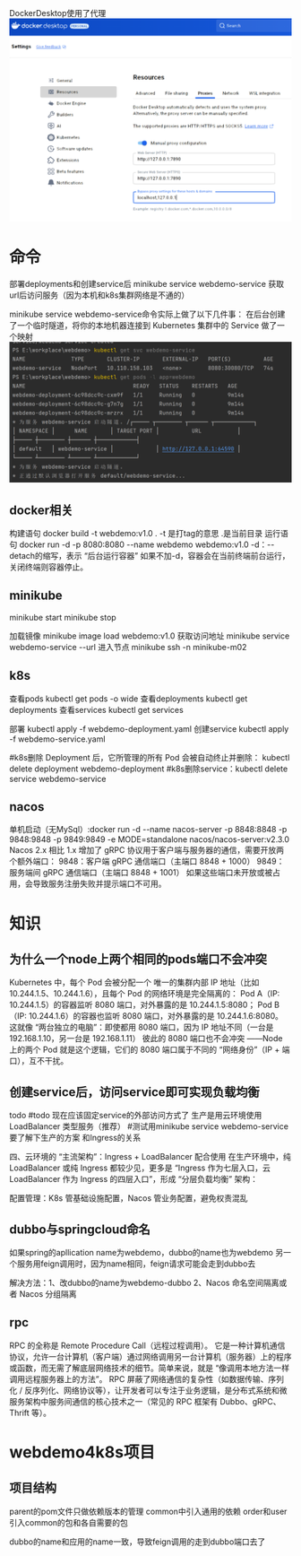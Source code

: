 DockerDesktop使用了代理
![img.png](img.png)
# 命令
部署deployments和创建service后
minikube service webdemo-service 获取url后访问服务（因为本机和k8s集群网络是不通的）

minikube service webdemo-service命令实际上做了以下几件事：
在后台创建了一个临时隧道，将你的本地机器连接到 Kubernetes 集群中的 Service 做了一个映射
![img_1.png](img_1.png)
## docker相关
构建语句 docker build -t webdemo:v1.0 .
-t 是打tag的意思 .是当前目录
运行语句 docker run -d -p 8080:8080 --name webdemo webdemo:v1.0
-d：--detach的缩写，表示 “后台运行容器”  如果不加-d，容器会在当前终端前台运行，关闭终端则容器停止。

## minikube
minikube start
minikube stop

加载镜像 minikube image load webdemo:v1.0
获取访问地址 minikube service webdemo-service --url
进入节点 minikube ssh -n minikube-m02

## k8s
查看pods kubectl get pods -o wide
查看deployments kubectl get deployments
查看services kubectl get services

部署 kubectl apply -f webdemo-deployment.yaml
创建service kubectl apply -f webdemo-service.yaml


#k8s删除 Deployment 后，它所管理的所有 Pod 会被自动终止并删除： kubectl delete deployment webdemo-deployment
#k8s删除service：kubectl delete service webdemo-service

## nacos
单机启动（无MySql）:docker run -d --name nacos-server -p 8848:8848 -p 9848:9848 -p 9849:9849 -e MODE=standalone nacos/nacos-server:v2.3.0
Nacos 2.x 相比 1.x 增加了 gRPC 协议用于客户端与服务器的通信，需要开放两个额外端口：
9848：客户端 gRPC 通信端口（主端口 8848 + 1000）
9849：服务端间 gRPC 通信端口（主端口 8848 + 1001）
如果这些端口未开放或被占用，会导致服务注册失败并提示端口不可用。
# 知识
## 为什么一个node上两个相同的pods端口不会冲突
Kubernetes 中，每个 Pod 会被分配一个 唯一的集群内部 IP 地址（比如 10.244.1.5、10.244.1.6），且每个 Pod 的网络环境是完全隔离的：
Pod A（IP: 10.244.1.5）的容器监听 8080 端口，对外暴露的是 10.244.1.5:8080；
Pod B（IP: 10.244.1.6）的容器也监听 8080 端口，对外暴露的是 10.244.1.6:8080。
这就像 “两台独立的电脑”：即使都用 8080 端口，因为 IP 地址不同（一台是 192.168.1.10，另一台是 192.168.1.11）
彼此的 8080 端口也不会冲突 ——Node 上的两个 Pod 就是这个逻辑，它们的 8080 端口属于不同的 “网络身份”（IP + 端口），互不干扰。


## 创建service后，访问service即可实现负载均衡


todo
#todo 现在应该固定service的外部访问方式了 生产是用云环境使用 LoadBalancer 类型服务（推荐）
#测试用minikube service webdemo-service 要了解下生产的方案 和Ingress的关系

四、云环境的 “主流架构”：Ingress + LoadBalancer 配合使用
在生产环境中，纯 LoadBalancer 或纯 Ingress 都较少见，更多是 “Ingress 作为七层入口，云 LoadBalancer 作为 Ingress 的四层入口”，形成 “分层负载均衡” 架构：

配置管理：K8s 管基础设施配置，Nacos 管业务配置，避免权责混乱

## dubbo与springcloud命名
如果spring的apllication name为webdemo，dubbo的name也为webdemo
另一个服务用feign调用时，因为name相同，feign请求可能会走到dubbo去

解决方法：1、改dubbo的name为webdemo-dubbo
2、Nacos 命名空间隔离或者 Nacos 分组隔离

## rpc
RPC 的全称是 Remote Procedure Call（远程过程调用）。
它是一种计算机通信协议，允许一台计算机（客户端）通过网络调用另一台计算机（服务器）上的程序或函数，而无需了解底层网络技术的细节。简单来说，就是 “像调用本地方法一样调用远程服务器上的方法”。
RPC 屏蔽了网络通信的复杂性（如数据传输、序列化 / 反序列化、网络协议等），让开发者可以专注于业务逻辑，是分布式系统和微服务架构中服务间通信的核心技术之一（常见的 RPC 框架有 Dubbo、gRPC、Thrift 等）。

# webdemo4k8s项目

## 项目结构
parent的pom文件只做依赖版本的管理
common中引入通用的依赖 order和user引入common的包和各自需要的包

dubbo的name和应用的name一致，导致feign调用的走到dubbo端口去了